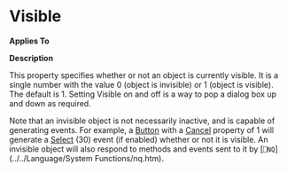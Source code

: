 




<h1 class="heading"><span class="name">Visible</span></h1>

**Applies To**


**Description**


This property specifies whether or not an object is currently visible. It is a single number with the value 0 (object is invisible) or 1 (object is visible). The default is 1. Setting Visible on and off is a way to pop a dialog box up and down as required.


Note that an invisible object is not necessarily inactive, and is capable of generating events. For example, a [Button](../a-z/button.md) with a [Cancel](../a-z/cancel.md) property of 1 will generate a [Select](../a-z/select.md) (30) event (if enabled) whether or not it is visible. An invisible object will also respond to methods and  events sent to it by [`⎕NQ`](../../Language/System Functions/nq.htm).



